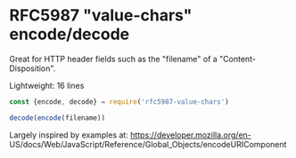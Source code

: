 # RFC5987 "value-chars" encode/decode

Great for HTTP header fields such as the "filename" of a "Content-
Disposition".

Lightweight: 16 lines

```js
const {encode, decode} = require('rfc5987-value-chars')

decode(encode(filename))
```

Largely inspired by examples at: https://developer.mozilla.org/en-
US/docs/Web/JavaScript/Reference/Global_Objects/encodeURIComponent
